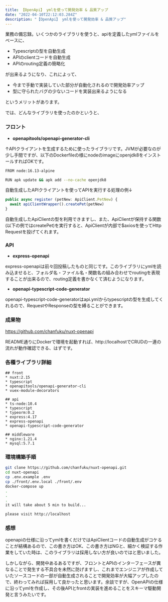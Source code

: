 ```yaml
---
title: 【OpenApi】 ymlを使って開発効率 & 品質アップ
date: "2022-04-10T22:12:03.284Z"
description: "【OpenApi】 ymlを使って開発効率 & 品質アップ"
---
```


業務の備忘録。いくつかのライブラリを使うと、apiを定義したymlファイルをベースに、

* Typescriptの型を自動生成
* APIのclientコードを自動生成
* APIのrouting定義の簡略化

が出来るようになり、これによって、

* 今まで手動で実装していた部分が自動化されるので開発効率アップ
* 型に守られたバグの少ないコードを実装出来るようになる

というメリットがあります。

では、どんなライブラリを使ったのかというと、

### フロント
- **openapitools/openapi-generator-cli**

↑APIクライアントを生成するために使ったライブラリです。JVMが必要なのが少し手間ですが、以下のDockerfileの様にnodeのimageにopenjdk8をインストールすればOKです。

```bash
FROM node:16.13-alpine

RUN apk update && apk add --no-cache openjdk8
```

自動生成したAPIクライアントを使ってAPIを実行する処理の例↓

```js
public async register (petNew: ApiClient.PetNew) {
  await apiClientWrapper().createPet(petNew)
}
```

自動生成したApiClientの型を利用できますし、また、ApiClientが保持する関数(以下の例ではcreatePet)を実行すると、ApiClientが内部で$axiosを使ってHttp Requestを投げてくれます。

### API

- **express-openapi**

express-openapiは前々回投稿したものと同じです。このライブラリにymlを読み込ませると、フォルダ名・ファイル名・関数名の組み合わせでroutingを表現することが出来るので、routing定義を書かなくて済むようになります。

- **openapi-typescript-code-generator**

openapi-typescript-code-generatorはapi.ymlからtypescriptの型を生成してくれるので、RequestやResponseの型を縛ることができます。

### 成果物
https://github.com/chanfuku/nuxt-openapi

README通りにDockerで環境を起動すれば、http://localhostでCRUDの一連の流れが動作確認できる、はずです。

### 各種ライブラリ詳細
```
## front
* nuxt:2.15
* typescript
* openapitools/openapi-generator-cli
* vuex-module-decorators

## api
* ts-node:10.4
* typescript
* typeorm:0.2
* express:4.17
* express-openapi
* openapi-typescript-code-generator

## middleware
* nginx:1.21.4
* mysql:5.7.1
```

### 環境構築手順
```bash
git clone https://github.com/chanfuku/nuxt-openapi.git
cd nuxt-openapi
cp .env.example .env
cp ./front/.env.local ./front/.env
docker-compose up
.
.
.
it will take about 5 min to build...

please visit http://localhost
```

### 感想
openapiの仕様に沿ってymlを書くだけではApiClientコードの自動生成がコケることが結構あるので、この書き方はOK、この書き方はNGと、細かく検証する作業をしていた時は、このライブラリは採用しない方が良いのではと思いました。

しかしながら、開発中あるあるですが、フロントとAPIのインターフェースが異なることで発生する不具合を未然に防げますし、これまでエンジニアが作成していたソースコードの一部が自動生成されることで開発効率が大幅アップしたので、終わってみれば採用して良かったと思います。余談ですが、OpenAPIの仕様に沿ってymlを作成し、その後APIとfrontの実装を進めることをスキーマ駆動開発と言うみたいです。
